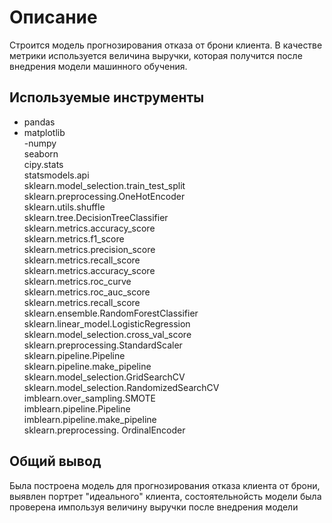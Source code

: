 # Описание
Строится модель прогнозирования отказа от брони клиента. В качестве метрики используется величина выручки, которая получится после внедрения модели машинного обучения.

## Используемые инструменты
+ pandas <br>
+ matplotlib <br>
-numpy <br>
seaborn <br>
cipy.stats<br>
statsmodels.api<br>
sklearn.model_selection.train_test_split<br>
sklearn.preprocessing.OneHotEncoder<br>
sklearn.utils.shuffle<br>
sklearn.tree.DecisionTreeClassifier<br>
sklearn.metrics.accuracy_score<br>
sklearn.metrics.f1_score<br>
sklearn.metrics.precision_score<br>
sklearn.metrics.recall_score<br>
sklearn.metrics.accuracy_score<br>
sklearn.metrics.roc_curve<br>
sklearn.metrics.roc_auc_score<br>
sklearn.metrics.recall_score<br>
sklearn.ensemble.RandomForestClassifier<br>
sklearn.linear_model.LogisticRegression<br>
sklearn.model_selection.cross_val_score<br>
sklearn.preprocessing.StandardScaler<br>
sklearn.pipeline.Pipeline<br>
sklearn.pipeline.make_pipeline<br>
sklearn.model_selection.GridSearchCV<br>
sklearn.model_selection.RandomizedSearchCV<br>
imblearn.over_sampling.SMOTE<br>
imblearn.pipeline.Pipeline<br>
imblearn.pipeline.make_pipeline<br>
sklearn.preprocessing. OrdinalEncoder<br>

## Общий вывод
Была построена модель для прогнозирования отказа клиента от брони, выявлен портрет "идеального" клиента, состоятельнойсть
модели была проверена импользуя величину выручки после внедрения модели
